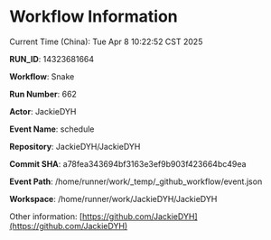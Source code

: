 # Workflow Information

Current Time (China): Tue Apr  8 10:22:52 CST 2025  

**RUN_ID**: 14323681664  

**Workflow**: Snake  

**Run Number**: 662  

**Actor**: JackieDYH  

**Event Name**: schedule  

**Repository**: JackieDYH/JackieDYH  

**Commit SHA**: a78fea343694bf3163e3ef9b903f423664bc49ea  

**Event Path**: /home/runner/work/_temp/_github_workflow/event.json  

**Workspace**: /home/runner/work/JackieDYH/JackieDYH  

Other information: [https://github.com/JackieDYH](https://github.com/JackieDYH)

